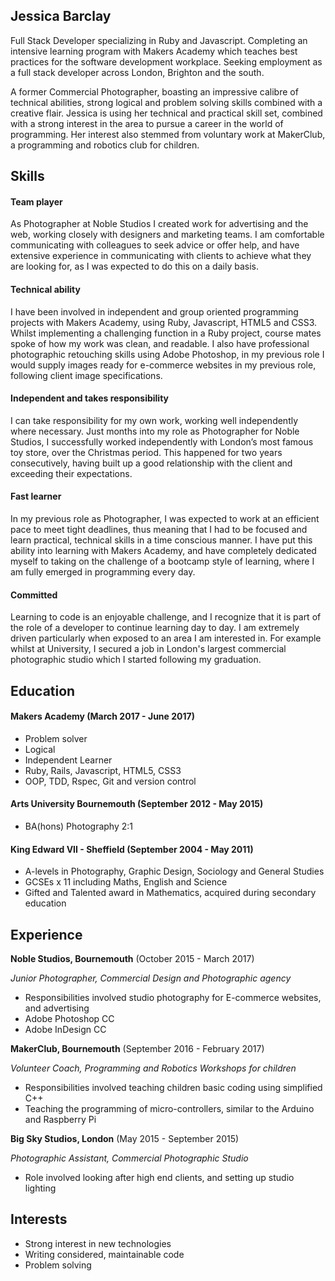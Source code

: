 ## Jessica Barclay

Full Stack Developer specializing in Ruby and Javascript. Completing an intensive learning program with Makers Academy which teaches best practices for the software development workplace. Seeking employment as a full stack developer across London, Brighton and the south.


A former Commercial Photographer, boasting an impressive calibre of technical abilities, strong logical and problem solving skills combined with a creative flair. Jessica is using her technical and practical skill set, combined with a strong interest in the area to pursue a career in the world of programming. Her interest also stemmed from voluntary work at MakerClub, a programming and robotics club for children.


## Skills


#### Team player

As Photographer at Noble Studios I created work for advertising and the web, working closely with designers and marketing teams.
I am comfortable communicating with colleagues to seek advice or offer help, and have extensive experience in communicating with clients to achieve what they are looking for, as I was expected to do this on a daily basis.


#### Technical ability

I have been involved in independent and group oriented programming projects with Makers Academy, using Ruby, Javascript, HTML5 and CSS3. Whilst implementing a challenging function in a Ruby project, course mates spoke of how my work was clean, and readable.
I also have professional photographic retouching skills using Adobe Photoshop, in my previous role I would supply images ready for e-commerce websites in my previous role, following client image specifications.


#### Independent and takes responsibility

I can take responsibility for my own work, working well independently where necessary. Just months into my role as Photographer for Noble Studios,
I successfully worked independently with London’s most famous toy store, over the Christmas period. This happened for two years consecutively,
having built up a good relationship with the client and exceeding their expectations.


#### Fast learner

In my previous role as Photographer, I was expected to work at an efficient pace to meet tight deadlines, thus meaning that I had to be focused and learn practical, technical skills in a time conscious manner. I have put this ability into learning with Makers Academy, and have completely dedicated myself to taking on the challenge of a bootcamp style of learning, where I am fully emerged in programming every day.


#### Committed

Learning to code is an enjoyable challenge, and I recognize that it is part of the role of a developer to continue learning day to day. I am extremely driven particularly when exposed to an area I am interested in. For example whilst at University, I secured a job in London's largest commercial photographic studio which I started following my graduation.


## Education

#### Makers Academy (March 2017 - June 2017)

- Problem solver
- Logical
- Independent Learner
- Ruby, Rails, Javascript, HTML5, CSS3
- OOP, TDD, Rspec, Git and version control

#### Arts University Bournemouth (September 2012 - May 2015)

- BA(hons) Photography 2:1

#### King Edward VII - Sheffield (September 2004 - May 2011)

- A-levels in Photography, Graphic Design, Sociology and General Studies
- GCSEs x 11 including Maths, English and Science
- Gifted and Talented award in Mathematics, acquired during secondary education

## Experience

**Noble Studios, Bournemouth** (October 2015 - March 2017)

*Junior Photographer, Commercial Design and Photographic agency*

- Responsibilities involved studio photography for E-commerce websites, and advertising
- Adobe Photoshop CC
- Adobe InDesign CC


**MakerClub, Bournemouth** (September 2016 - February 2017)

*Volunteer Coach, Programming and Robotics Workshops for children*

- Responsibilities involved teaching children basic coding using simplified C++
- Teaching the programming of micro-controllers, similar to the Arduino and Raspberry Pi


**Big Sky Studios, London** (May 2015 - September 2015)

*Photographic Assistant, Commercial Photographic Studio*

- Role involved looking after high end clients, and setting up studio lighting

## Interests

- Strong interest in new technologies
- Writing considered, maintainable code
- Problem solving
